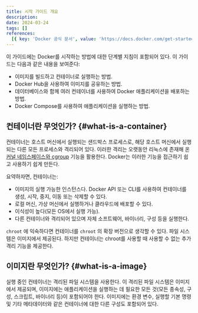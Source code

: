 ```yaml
---
title: 시작 가이드 개요
description:
date: 2024-03-24
tags: []
references:
  [{ key: 'Docker 공식 문서', value: 'https://docs.docker.com/get-started/' }]
---
```


이 가이드에는 Docker를 시작하는 방법에 대한 단계별 지침이 포함되어 있다. 이 가이드는 다음과 같은 내용을 보여준다:

- 이미지를 빌드하고 컨테이너로 실행하는 방법.
- Docker Hub을 사용하여 이미지를 공유하는 방법.
- 데이터베이스와 함께 여러 컨테이너를 사용하여 Docker 애플리케이션을 배포하는 방법.
- Docker Compose를 사용하여 애플리케이션을 실행하는 방법.

## 컨테이너란 무엇인가? {#what-is-a-container}

컨테이너는 호스트 머신에서 실행되는 샌드박스 프로세스로, 해당 호스트 머신에서 실행되는 다른 모든 프로세스와 격리되어 있다. 이러한 격리는 오랫동안 리눅스에 존재해 온 [커널 네임스페이스와 cgroup](https://medium.com/@saschagrunert/demystifying-containers-part-i-kernel-space-2c53d6979504) 기능을 활용한다. Docker는 이러한 기능을 접근하기 쉽고 사용하기 쉽게 만든다.

요약하자면, 컨테이너는:

- 이미지의 실행 가능한 인스턴스다. Docker API 또는 CLI를 사용하여 컨테이너를 생성, 시작, 중지, 이동 또는 삭제할 수 있다.
- 로컬 머신, 가상 머신에서 실행하거나 클라우드에 배포할 수 있다.
- 이식성이 높다(모든 OS에서 실행 가능).
- 다른 컨테이너와 격리되어 있으며 자체 소프트웨어, 바이너리, 구성 등을 실행한다.

`chroot` 에 익숙하다면 컨테이너를 `chroot` 의 확장 버전으로 생각할 수 있다. 파일 시스템은 이미지에서 제공된다. 하지만 컨테이너는 chroot를 사용할 때 사용할 수 없는 추가 격리 기능을 제공한다.

## 이미지란 무엇인가? {#what-is-a-image}

실행 중인 컨테이너는 격리된 파일 시스템을 사용한다. 이 격리된 파일 시스템은 이미지에서 제공되며, 이미지에는 애플리케이션을 실행하는 데 필요한 모든 것(모든 종속성, 구성, 스크립트, 바이너리 등)이 포함되어야 한다. 이미지에는 환경 변수, 실행할 기본 명령 및 기타 메타데이터와 같은 컨테이너에 대한 다른 구성도 포함되어 있다.
